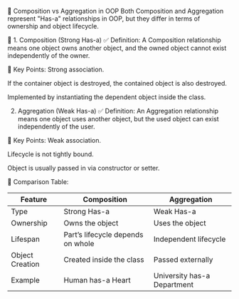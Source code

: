 📘 Composition vs Aggregation in OOP
Both Composition and Aggregation represent "Has-a" relationships in OOP, but they differ in terms of ownership and object lifecycle.

🧱 1. Composition (Strong Has-a)
✅ Definition:
A Composition relationship means one object owns another object, and the owned object cannot exist independently of the owner.

🧠 Key Points:
Strong association.

If the container object is destroyed, the contained object is also destroyed.

Implemented by instantiating the dependent object inside the class.

2. Aggregation (Weak Has-a)
✅ Definition:
An Aggregation relationship means one object uses another object, but the used object can exist independently of the user.

🧠 Key Points:
Weak association.

Lifecycle is not tightly bound.

Object is usually passed in via constructor or setter.

🔁 Comparison Table:

| Feature         | Composition                       | Aggregation                 |
| --------------- | --------------------------------- | --------------------------- |
| Type            | Strong Has-a                      | Weak Has-a                  |
| Ownership       | Owns the object                   | Uses the object             |
| Lifespan        | Part’s lifecycle depends on whole | Independent lifecycle       |
| Object Creation | Created inside the class          | Passed externally           |
| Example         | Human has-a Heart                 | University has-a Department |

